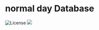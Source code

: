 # normal day Database
![License](https://img.shields.io/github/license/Infragion/normal-day)
<a href="https://twitter.com/Infragion"><img src="https://img.shields.io/twitter/follow/Infragion"></a>

